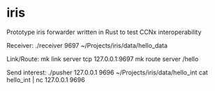 # iris
Prototype iris forwarder written in Rust to test CCNx interoperability

Receiver:
  ./receiver 9697 ~/Projects/iris/data/hello_data

Link/Route:
  mk link server tcp 127.0.0.1:9697
  mk route server /hello

Send interest:
  ./pusher 127.0.0.1 9696 ~/Projects/iris/data/hello_int
  cat hello_int | nc 127.0.0.1 9696
